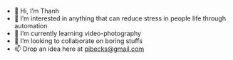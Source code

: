 - 👋 Hi, I’m Thanh
- 👀 I’m interested in anything that can reduce stress in people life through automation
- 🌱 I’m currently learning video-photography 
- 💞️ I’m looking to collaborate on boring stuffs 
- 📫 Drop an idea here at pibecks@gmail.com

<!---
pibecks/pibecks is a ✨ special ✨ repository because its `README.md` (this file) appears on your GitHub profile.
You can click the Preview link to take a look at your changes.
--->
